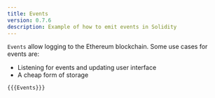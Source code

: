 ```yaml
---
title: Events
version: 0.7.6
description: Example of how to emit events in Solidity
---
```


`Events` allow logging to the Ethereum blockchain. Some use cases for events are:

- Listening for events and updating user interface
- A cheap form of storage

```solidity
{{{Events}}}
```
